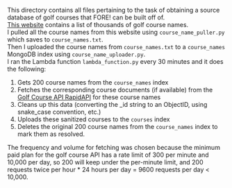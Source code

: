 This directory contains all files pertaining to the task of obtaining a source database of golf courses that FORE! can be built off of. \
[This website](https://freegolftracker.com/courses/findgolfcourses.php) contains a list of thousands of golf course names. \
I pulled all the course names from this website using `course_name_puller.py` which saves to `course_names.txt`. \
Then I uploaded the course names from `course_names.txt` to a `course_names` MongoDB index using `course_name_uploader.py`. \
I ran the Lambda function `lambda_function.py` every 30 minutes and it does the following:

1. Gets 200 course names from the `course_names` index
2. Fetches the corresponding course documents (if available) from the [Golf Course API RapidAPI](https://rapidapi.com/foshesco-65zCww9c1y0/api/golf-course-api) for these course names
3. Cleans up this data (converting the \_id string to an ObjectID, using snake_case convention, etc.)
4. Uploads these sanitized courses to the `courses` index
5. Deletes the original 200 course names from the `course_names` index to mark them as resolved.

The frequency and volume for fetching was chosen because the minimum paid plan for the golf course API has a rate limit of 300 per minute and 10,000 per day, so 200 will keep under the per-minute limit, and 200 requests twice per hour \* 24 hours per day = 9600 requests per day < 10,000.
